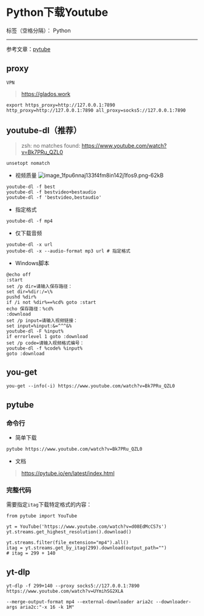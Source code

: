 ﻿# Python下载Youtube

标签（空格分隔）： Python

---


参考文章：[pytube](https://blog.csdn.net/hezhefly/article/details/102531398)

## proxy

`VPN`

> https://glados.work

```
export https_proxy=http://127.0.0.1:7890 http_proxy=http://127.0.0.1:7890 all_proxy=socks5://127.0.0.1:7890
```

## youtube-dl（推荐）

> zsh: no matches found: https://www.youtube.com/watch?v=Bk7PRu_QZL0

```
unsetopt nomatch
```

- 视频质量
![image_1fpu6nnaj133f4fm8in142j1fos9.png-62kB][1]
```
youtube-dl -f best
youtube-dl -f bestvideo+bestaudio
youtube-dl -f 'bestvideo,bestaudio'
```

- 指定格式
```
youtube-dl -f mp4
```

- 仅下载音频
```
youtube-dl -x url
youtube-dl -x --audio-format mp3 url # 指定格式
```


- Windows脚本
```
@echo off
:start
set /p dir=请输入保存路径：
set dir=%dir:/=\%
pushd %dir%
if /i not %dir%==%cd% goto :start
echo 保存路径：%cd%
:download
set /p input=请输入视频链接：
set input=%input:&=^^^&%
youtube-dl -F %input%
if errorlevel 1 goto :download
set /p code=请输入视频格式编号：
youtube-dl -f %code% %input%
goto :download
```

## you-get

```
you-get --info(-i) https://www.youtube.com/watch?v=Bk7PRu_QZL0
```

## pytube

### 命令行

- 简单下载
```
pytube https://www.youtube.com/watch?v=Bk7PRu_QZL0
```

- 文档
> https://pytube.io/en/latest/index.html


### 完整代码

需要指定`itag`下载特定格式的内容：
```
from pytube import YouTube

yt = YouTube('https://www.youtube.com/watch?v=d08EdMcCS7s')
yt.streams.get_highest_resolution().download()

yt.streams.filter(file_extension="mp4").all()
itag = yt.streams.get_by_itag(299).download(output_path="")
# itag = 299 + 140
```




## yt-dlp

```
yt-dlp -f 299+140 --proxy socks5://127.0.0.1:7890 https://www.youtube.com/watch?v=UYmihSG2XLA

--merge-output-format mp4 --external-downloader aria2c --downloader-args aria2c:"-x 16 -k 1M"
```


  [1]: http://static.zybuluo.com/usiege/lcgsblw0d054e0zc6ir2rkg5/image_1fpu6nnaj133f4fm8in142j1fos9.png